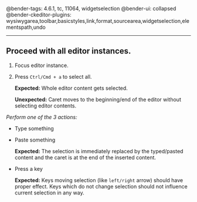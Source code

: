 @bender-tags: 4.6.1, tc, 11064, widgetselection
@bender-ui: collapsed
@bender-ckeditor-plugins: wysiwygarea,toolbar,basicstyles,link,format,sourcearea,widgetselection,elementspath,undo

----

## Proceed with all editor instances.

1. Focus editor instance.
1. Press `Ctrl/Cmd + a` to select all.

	**Expected:** Whole editor content gets selected.

	**Unexpected:** Caret moves to the beginning/end of the editor without selecting editor contents.

_Perform one of the 3 actions:_

* Type something
* Paste something

	**Expected:** The selection is immediately replaced by the typed/pasted content and the caret is at the end of the inserted content.

* Press a key

	**Expected:** Keys moving selection (like `left/right` arrow) should have proper effect. Keys which do not change selection
should not influence current selection in any way.
